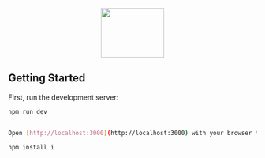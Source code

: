 <div align="center">
  <a href="https://github.com/AMANN23/Chitter-App">
   <img src="public/ChitterLogo.png" width="128" height="100">
  </a>
</div>

## Getting Started

First, run the development server:

```bash
npm run dev


Open [http://localhost:3000](http://localhost:3000) with your browser to see the result.

npm install i

```
